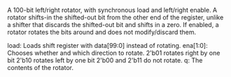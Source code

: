 A 100-bit left/right rotator, with synchronous load and left/right enable. A rotator shifts-in the shifted-out bit from the other end of the register, unlike a shifter that discards the shifted-out bit and shifts in a zero. If enabled, a rotator rotates the bits around and does not modify/discard them.

load: Loads shift register with data[99:0] instead of rotating.
ena[1:0]: Chooses whether and which direction to rotate.
2'b01 rotates right by one bit
2'b10 rotates left by one bit
2'b00 and 2'b11 do not rotate.
q: The contents of the rotator.
